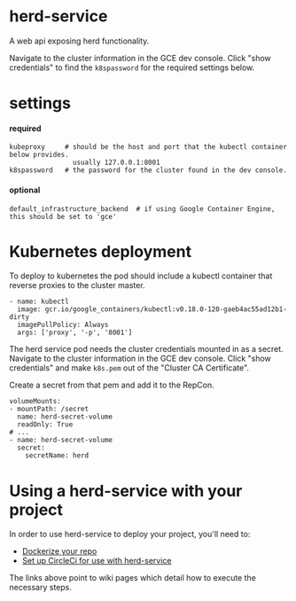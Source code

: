 # herd-service
A web api exposing herd functionality.

Navigate to the cluster information in the GCE dev console. Click "show credentials" to find the `k8spassword` for the required settings below.

# settings
#### required

    kubeproxy     # should be the host and port that the kubectl container below provides.
                    usually 127.0.0.1:8001
    k8spassword   # the password for the cluster found in the dev console.

#### optional

    default_infrastructure_backend  # if using Google Container Engine, this should be set to 'gce'
    
# Kubernetes deployment

To deploy to kubernetes the pod should include a kubectl container that reverse proxies to the cluster master.

    - name: kubectl
      image: gcr.io/google_containers/kubectl:v0.18.0-120-gaeb4ac55ad12b1-dirty
      imagePullPolicy: Always
      args: ['proxy', '-p', '8001']

The herd service pod needs the cluster credentials mounted in as a secret.
Navigate to the cluster information in the GCE dev console. Click "show credentials" and make `k8s.pem` out of the "Cluster CA Certificate".

Create a secret from that pem and add it to the RepCon.

    volumeMounts:
    - mountPath: /secret
      name: herd-secret-volume
      readOnly: True
    # ...
    - name: herd-secret-volume
      secret:
        secretName: herd    

# Using a herd-service with your project

In order to use herd-service to deploy your project, you'll need to:
 * [Dockerize your repo](https://github.com/OAODEV/herd-service/wiki/How-To-Dockerize-an-Application)
 * [Set up CircleCi for use with herd-service](https://github.com/OAODEV/herd-service/wiki/Setup-Circle-CI-for-use-with-herd-service)

The links above point to wiki pages which detail how to execute the necessary steps.

